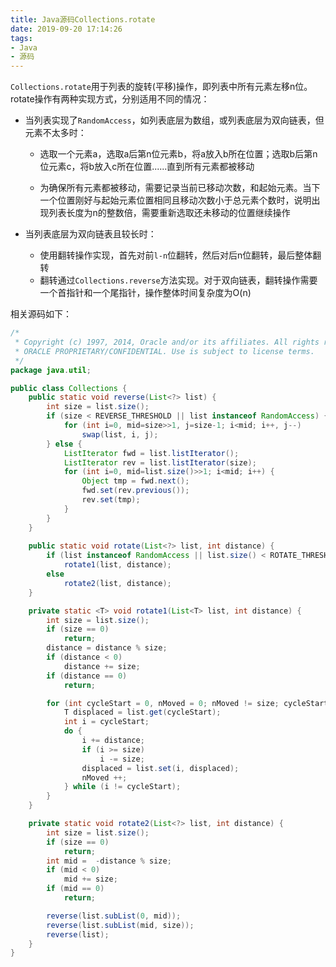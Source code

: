 ```yaml
---
title: Java源码Collections.rotate
date: 2019-09-20 17:14:26
tags:
- Java
- 源码
---
```


`Collections.rotate`用于列表的旋转(平移)操作，即列表中所有元素左移n位。rotate操作有两种实现方式，分别适用不同的情况：

- 当列表实现了`RandomAccess`，如列表底层为数组，或列表底层为双向链表，但元素不太多时：

  - 选取一个元素a，选取a后第n位元素b，将a放入b所在位置；选取b后第n位元素c，将b放入c所在位置......直到所有元素都被移动

  - 为确保所有元素都被移动，需要记录当前已移动次数，和起始元素。当下一个位置刚好与起始元素位置相同且移动次数小于总元素个数时，说明出现列表长度为n的整数倍，需要重新选取还未移动的位置继续操作

<!-- more -->

- 当列表底层为双向链表且较长时：
  
  - 使用翻转操作实现，首先对前`l-n`位翻转，然后对后n位翻转，最后整体翻转
  - 翻转通过`Collections.reverse`方法实现。对于双向链表，翻转操作需要一个首指针和一个尾指针，操作整体时间复杂度为O(n)

相关源码如下：

```java
/*
 * Copyright (c) 1997, 2014, Oracle and/or its affiliates. All rights reserved.
 * ORACLE PROPRIETARY/CONFIDENTIAL. Use is subject to license terms.
 */
package java.util;

public class Collections {
    public static void reverse(List<?> list) {
        int size = list.size();
        if (size < REVERSE_THRESHOLD || list instanceof RandomAccess) {
            for (int i=0, mid=size>>1, j=size-1; i<mid; i++, j--)
                swap(list, i, j);
        } else {
            ListIterator fwd = list.listIterator();
            ListIterator rev = list.listIterator(size);
            for (int i=0, mid=list.size()>>1; i<mid; i++) {
                Object tmp = fwd.next();
                fwd.set(rev.previous());
                rev.set(tmp);
            }
        }
    }
    
    public static void rotate(List<?> list, int distance) {
        if (list instanceof RandomAccess || list.size() < ROTATE_THRESHOLD)
            rotate1(list, distance);
        else
            rotate2(list, distance);
    }

    private static <T> void rotate1(List<T> list, int distance) {
        int size = list.size();
        if (size == 0)
            return;
        distance = distance % size;
        if (distance < 0)
            distance += size;
        if (distance == 0)
            return;

        for (int cycleStart = 0, nMoved = 0; nMoved != size; cycleStart++) {
            T displaced = list.get(cycleStart);
            int i = cycleStart;
            do {
                i += distance;
                if (i >= size)
                    i -= size;
                displaced = list.set(i, displaced);
                nMoved ++;
            } while (i != cycleStart);
        }
    }

    private static void rotate2(List<?> list, int distance) {
        int size = list.size();
        if (size == 0)
            return;
        int mid =  -distance % size;
        if (mid < 0)
            mid += size;
        if (mid == 0)
            return;

        reverse(list.subList(0, mid));
        reverse(list.subList(mid, size));
        reverse(list);
    }
}
```